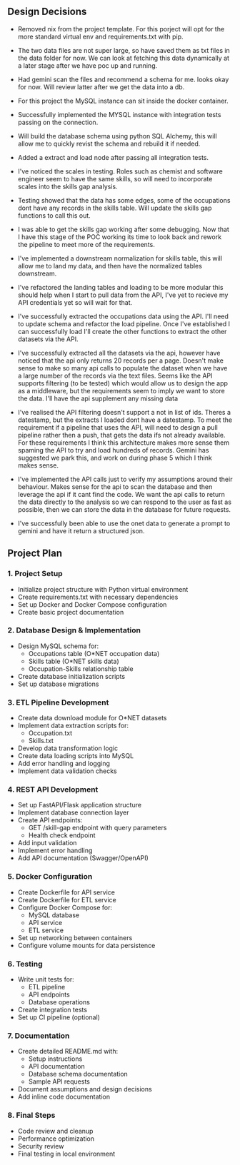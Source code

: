 ## Design Decisions
- Removed nix from the project template. For this porject will opt for the more standard virtual env and requirements.txt with pip.

- The two data files are not super large, so have saved them as txt files in the data folder for now. We can look at fetching this data dynamically at a later stage after we have poc up and running.

- Had gemini scan the files and recommend a schema for me. looks okay for now. Will review latter after we get the data into a db.

- For this project the MySQL instance can sit inside the docker container.

- Successfully implemented the MYSQL instance with integration tests passing on the connection.

- Will build the database schema using python SQL Alchemy, this will allow me to quickly revist the schema and rebuild it if needed.

- Added a extract and load node after passing all integration tests. 

- I've noticed the scales in testing. Roles such as chemist and software engineer seem to have the same skills, so will need to incorporate scales into the skills gap analysis.

- Testing showed that the data has some edges, some of the occupations dont have any records in the skills table. Will update the skills gap functions to call this out.

- I was able to get the skills gap working after some debugging. Now that I have this stage of the POC working its time to look back and rework the pipeline to meet more of the requirements.

- I've implemented a downstream normalization for skills table, this will allow me to land my data, and then have the normalized tables downstream.

- I've refactored the landing tables and loading to be more modular this should help when I start to pull data from the API, I've yet to recieve my API credentials yet so will wait for that.

- I've successfully extracted the occupations data using the API. I'll need to update schema and refactor the load pipeline. Once I've established I can successfully load I'll create the other functions to extract the other datasets via the API. 

- I've successfully extracted all the datasets via the api, however have noticed that the api only returns 20 records per a page. Doesn't make sense to make so many api calls to populate the dataset when we have a large number of the records via the text files. Seems like the API supports filtering (to be tested) which would allow us to design the app as a middleware, but the requirements seem to imply we want to store the data. I'll have the api supplement any missing data 

- I've realised the API filtering doesn't support a not in list of ids. Theres a datestamp, but the extracts I loaded dont have a datestamp. To meet the requirement if a pipeline that uses the API, will need to design a pull pipeline rather then a push, that gets the data ifs not already available. For these requirements I think this architecture makes more sense them spaming the API to try and load hundreds of records. Gemini has suggested we park this, and work on during phase 5 which I think makes sense.

- I've implemented the API calls just to verify my assumptions around their behaviour. Makes sense for the api to scan the database and then leverage the api if it cant find the code. We want the api calls to return the data directly to the analysis so we can respond to the user as fast as possible, then we can store the data in the database for future requests.

- I've successfully been able to use the onet data to generate a prompt to gemini and have it return a structured json. 

## Project Plan

### 1. Project Setup
- Initialize project structure with Python virtual environment
- Create requirements.txt with necessary dependencies
- Set up Docker and Docker Compose configuration
- Create basic project documentation

### 2. Database Design & Implementation
- Design MySQL schema for:
  - Occupations table (O*NET occupation data)
  - Skills table (O*NET skills data)
  - Occupation-Skills relationship table
- Create database initialization scripts
- Set up database migrations

### 3. ETL Pipeline Development
- Create data download module for O*NET datasets
- Implement data extraction scripts for:
  - Occupation.txt
  - Skills.txt
- Develop data transformation logic
- Create data loading scripts into MySQL
- Add error handling and logging
- Implement data validation checks

### 4. REST API Development
- Set up FastAPI/Flask application structure
- Implement database connection layer
- Create API endpoints:
  - GET /skill-gap endpoint with query parameters
  - Health check endpoint
- Add input validation
- Implement error handling
- Add API documentation (Swagger/OpenAPI)

### 5. Docker Configuration
- Create Dockerfile for API service
- Create Dockerfile for ETL service
- Configure Docker Compose for:
  - MySQL database
  - API service
  - ETL service
- Set up networking between containers
- Configure volume mounts for data persistence

### 6. Testing
- Write unit tests for:
  - ETL pipeline
  - API endpoints
  - Database operations
- Create integration tests
- Set up CI pipeline (optional)

### 7. Documentation
- Create detailed README.md with:
  - Setup instructions
  - API documentation
  - Database schema documentation
  - Sample API requests
- Document assumptions and design decisions
- Add inline code documentation

### 8. Final Steps
- Code review and cleanup
- Performance optimization
- Security review
- Final testing in local environment
